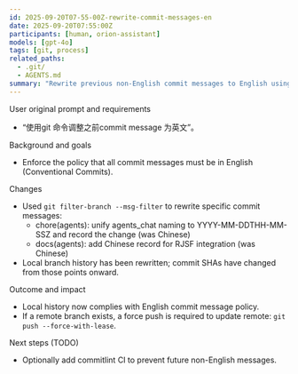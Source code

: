 ```yaml
---
id: 2025-09-20T07-55-00Z-rewrite-commit-messages-en
date: 2025-09-20T07:55:00Z
participants: [human, orion-assistant]
models: [gpt-4o]
tags: [git, process]
related_paths:
  - .git/
  - AGENTS.md
summary: "Rewrite previous non-English commit messages to English using git filter-branch to comply with the updated policy."
---
```


User original prompt and requirements
- “使用git 命令调整之前commit message 为英文”。

Background and goals
- Enforce the policy that all commit messages must be in English (Conventional Commits).

Changes
- Used `git filter-branch --msg-filter` to rewrite specific commit messages:
  - chore(agents): unify agents_chat naming to YYYY-MM-DDTHH-MM-SSZ and record the change (was Chinese)
  - docs(agents): add Chinese record for RJSF integration (was Chinese)
- Local branch history has been rewritten; commit SHAs have changed from those points onward.

Outcome and impact
- Local history now complies with English commit message policy.
- If a remote branch exists, a force push is required to update remote: `git push --force-with-lease`.

Next steps (TODO)
- Optionally add commitlint CI to prevent future non-English messages.
